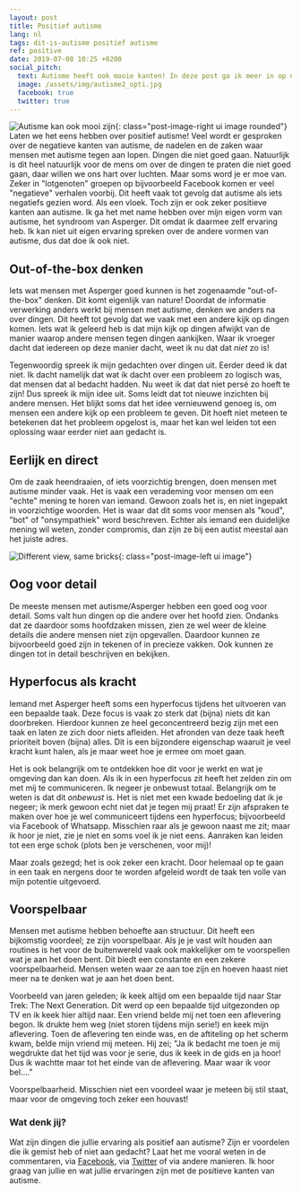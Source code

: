 ```yaml
---
layout: post
title: Positief autisme
lang: nl
tags: dit-is-autisme positief autisme
ref: positive
date: 2019-07-08 10:25 +0200
social_pitch:
  text: Autisme heeft ook mooie kanten! In deze post ga ik meer in op de positieve kanten van autisme. Om ook de positieve kanten van autisme eens onder de loep te nemen en de burger wat moed te geven.
  image: /assets/img/autisme2_opti.jpg
  facebook: true
  twitter: true
---
```

![Autisme kan ook mooi zijn]({{site.baseurl}}/assets/img/autisme2_opti.jpg){: class="post-image-right ui image rounded"}
Laten we het eens hebben over positief autisme! Veel wordt er gesproken over de negatieve kanten van autisme, de nadelen en de zaken waar mensen met autisme tegen aan lopen. Dingen die niet goed gaan. Natuurlijk is dit heel natuurlijk voor de mens om over de dingen te praten die niet goed gaan, daar willen we ons hart over luchten. Maar soms word je er moe van. Zeker in "lotgenoten" groepen op bijvoorbeeld Facebook komen er veel "negatieve" verhalen voorbij. Dit heeft vaak tot gevolg dat autisme als iets negatiefs gezien word. Als een vloek. Toch zijn er ook zeker positieve kanten aan autisme.
Ik ga het met name hebben over mijn eigen vorm van autisme, het syndroom van Asperger. Dit omdat ik daarmee zelf ervaring heb. Ik kan niet uit eigen ervaring spreken over de andere vormen van autisme, dus dat doe ik ook niet.

## Out-of-the-box denken
Iets wat mensen met Asperger goed kunnen is het zogenaamde "out-of-the-box" denken. Dit komt eigenlijk van nature! Doordat de informatie verwerking anders werkt bij mensen met autisme, denken we anders na over dingen. Dit heeft tot gevolg dat we vaak met een andere kijk op dingen komen. Iets wat ik geleerd heb is dat mijn kijk op dingen afwijkt van de manier waarop andere mensen tegen dingen aankijken. Waar ik vroeger dacht dat iedereen op deze manier dacht, weet ik nu dat dat *niet* zo is!

Tegenwoordig spreek ik mijn gedachten over dingen uit. Eerder deed ik dat niet. Ik dacht namelijk dat wat ik dacht over een probleem zo logisch was, dat mensen dat al bedacht hadden. Nu weet ik dat dat niet persé zo hoeft te zijn! Dus spreek ik mijn idee uit. Soms leidt dat tot nieuwe inzichten bij andere mensen. Het blijkt soms dat het idee vernieuwend genoeg is, om mensen een andere kijk op een probleem te geven. Dit hoeft niet meteen te betekenen dat het probleem opgelost is, maar het kan wel leiden tot een oplossing waar eerder niet aan gedacht is.

## Eerlijk en direct
Om de zaak heendraaien, of iets voorzichtig brengen, doen mensen met autisme minder vaak. Het is vaak een verademing voor mensen om een "echte" mening te horen van iemand. Gewoon zoals het is, en niet ingepakt in voorzichtige woorden. Het is waar dat dit soms voor mensen als "koud", "bot" of "onsympathiek" word beschreven. Echter als iemand een duidelijke mening wil weten, zonder compromis, dan zijn ze bij een autist meestal aan het juiste adres.

![Different view, same bricks]({{site.baseurl}}/assets/img/difbutsame.jpg){: class="post-image-left ui image"} 
## Oog voor detail
De meeste mensen met autisme/Asperger hebben een goed oog voor detail. Soms valt hun dingen op die andere over het hoofd zien. Ondanks dat ze daardoor soms hoofdzaken missen, zien ze wel weer de kleine details die andere mensen niet zijn opgevallen. Daardoor kunnen ze bijvoorbeeld goed zijn in tekenen of in precieze vakken. Ook kunnen ze dingen tot in detail beschrijven en bekijken.

## Hyperfocus als kracht
Iemand met Asperger heeft soms een hyperfocus tijdens het uitvoeren van een bepaalde taak. Deze focus is vaak zo sterk dat (bijna) niets dit kan doorbreken. Hierdoor kunnen ze heel geconcentreerd bezig zijn met een taak en laten ze zich door niets afleiden. Het afronden van deze taak heeft prioriteit boven (bijna) alles. Dit is een bijzondere eigenschap waaruit je veel kracht kunt halen, als je maar weet hoe je ermee om moet gaan.

Het is ook belangrijk om te ontdekken hoe dit voor je werkt en wat je omgeving dan kan doen. Als ik in een hyperfocus zit heeft het zelden zin om met mij te communiceren. Ik negeer je onbewust totaal. Belangrijk om te weten is dat dit *onbewust* is. Het is niet met een kwade bedoeling dat ik je negeer; ik merk gewoon echt niet dat je tegen mij praat! Er zijn afspraken te maken over hoe je wel communiceert tijdens een hyperfocus; bijvoorbeeld via Facebook of Whatsapp. Misschien raar als je gewoon naast me zit; maar ik hoor je niet, zie je niet en soms voel ik je niet eens. Aanraken kan leiden tot een erge schok (plots ben je verschenen, voor mij)!

Maar zoals gezegd; het is ook zeker een kracht. Door helemaal op te gaan in een taak en nergens door te worden afgeleid wordt de taak ten volle van mijn potentie uitgevoerd.

## Voorspelbaar
Mensen met autisme hebben behoefte aan structuur. Dit heeft een bijkomstig voordeel; ze zijn voorspelbaar. Als je je vast wilt houden aan routines is het voor de buitenwereld vaak ook makkelijker om te voorspellen wat je aan het doen bent. Dit biedt een constante en een zekere voorspelbaarheid. Mensen weten waar ze aan toe zijn en hoeven haast niet meer na te denken wat je aan het doen bent.

Voorbeeld van jaren geleden; ik keek altijd om een bepaalde tijd naar Star Trek: The Next Generation. Dit werd op een bepaalde tijd uitgezonden op TV en ik keek hier altijd naar. Een vriend belde mij net toen een aflevering begon. Ik drukte hem weg (niet storen tijdens mijn serie!) en keek mijn aflevering. Toen de aflevering ten einde was, en de aftiteling op het scherm kwam, belde mijn vriend mij meteen. Hij zei; "Ja ik bedacht me toen je mij wegdrukte dat het tijd was voor je serie, dus ik keek in de gids en ja hoor! Dus ik wachtte maar tot het einde van de aflevering. Maar waar ik voor bel...."

Voorspelbaarheid. Misschien niet een voordeel waar je meteen bij stil staat, maar voor de omgeving toch zeker een houvast!

### Wat denk jij?

Wat zijn dingen die jullie ervaring als positief aan autisme? Zijn er voordelen die ik gemist heb of niet aan gedacht? Laat het me vooral weten in de commentaren, via [Facebook](https://www.facebook.com/myautisticself/), via [Twitter](https://twitter.com/WesterinkDavid) of via andere manieren. Ik hoor graag van jullie en wat jullie ervaringen zijn met de positieve kanten van autisme.
